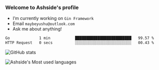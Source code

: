 ### Welcome to Ashside's profile

- I’m currently working on `Gin Framework`
- Email `maybeyushu@outlook.com`
- Ask me about anything!

<!--START_SECTION:waka-->

```txt
Go             1 min           █████████████████████████   99.57 %
HTTP Request   0 secs          ░░░░░░░░░░░░░░░░░░░░░░░░░   00.43 %
```

<!--END_SECTION:waka-->

![GitHub stats](https://github-readme-stats.vercel.app/api?username=Ashside)

![Ashside's Most used languages](https://github-readme-stats.vercel.app/api/top-langs/?username=Ashside&layout=compact&hide_border=true&langs_count=10)


